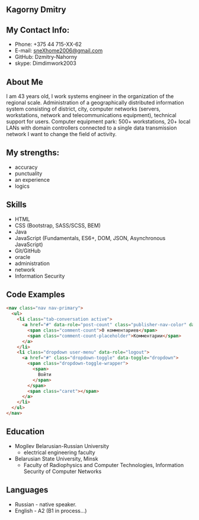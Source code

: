 ## Kagorny Dmitry
## My Contact Info:
- Phone: +375 44 715-XX-62
- E-mail: sneXhome2006@gmаil.com
- GitHub: Dzmitry-Nahorny
- skype: Dimdimwork2003

## About Me
I am 43 years old, I work
systems engineer
in the organization of the regional scale.
Administration of a geographically distributed information system consisting of district, city, computer networks (servers, workstations, network and telecommunications equipment), technical support for users. Computer equipment park: 500+ workstations, 20+ local LANs with domain controllers connected to a single data transmission network I want to change the field of activity.
## My strengths:
- accuracy
- punctuality
- an experience
- logics
## Skills
- HTML
- CSS (Bootstrap, SASS/SCSS, BEM)
- Java
- JavaScript (Fundamentals, ES6+, DOM, JSON, Asynchronous JavaScript)
- Git/GitHub
- oracle
- administration
- network
- Information Security

## Code Examples

```html
<nav class="nav nav-primary">
  <ul>
    <li class="tab-conversation active">
      <a href="#" data-role="post-count" class="publisher-nav-color" data-nav="conversation">
        <span class="comment-count">0 комментариев</span>
        <span class="comment-count-placeholder">Комментарии</span>
      </a>
    </li>
    <li class="dropdown user-menu" data-role="logout">
      <a href="#" class="dropdown-toggle" data-toggle="dropdown">
        <span class="dropdown-toggle-wrapper">
          <span>
            Войти
          </span>
        </span>
        <span class="caret"></span>
      </a>
    </li>
  </ul>
</nav>
```
## Education
* Mogilev Belarusian-Russian University
  *  electrical engineering faculty
* Belarusian State University, Minsk
  * Faculty of Radiophysics and Computer Technologies, Information Security of Computer Networks

## Languages
- Russian - native speaker.
- English - A2 (B1 in process…)